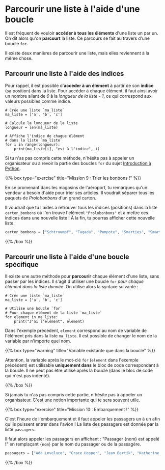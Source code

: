 # Parcourir une liste à l'aide d'une boucle

Il est fréquent de vouloir **accéder à tous les éléments** d'une liste un par
un. On dit alors qu'on **parcourt** la liste. Ce parcours se fait au travers
d'une boucle `for`.

Il existe deux manières de parcourir une liste, mais elles reviennent à la même
chose.

## Parcourir une liste à l'aide des indices

Pour rappel, il est possible d'**accéder à un élément** à partir de son
**indice** (sa position) dans la liste. Pour accéder à chaque élément, il faut
ainsi avoir un nombre allant de *0* à la *longueur de la liste - 1*, ce qui
correspond aux valeurs possibles comme indice.

```codepython
# Crée une liste `ma_liste`
ma_liste = ['a', 'b', 'c']

# Calcule la longueur de la liste
longueur = len(ma_liste)

# Affiche l'indice de chaque élément
# dans la liste `ma_liste`
for i in range(longueur):
    print(ma_liste[i], "est à l'indice", i)
```

Si tu n'as pas compris cette méthode, n'hésite pas à appeler un organisateur ou
à revoir la partie des boucles `for` du sujet
[Introduction à Python](https://tp.girlscancode.fr/python/intro_python/).

{{% box type="exercise" title="Mission 9 : Trier les bonbons !" %}}

En se promenant dans les magasins de l'aéroport, tu remarques qu'un vendeur
a besoin d'aide pour trier ses articles. Il voudrait séparer tous les paquets de
*Prolobonbons* d'un grand carton.

Il voudrait que tu l'aides à retrouver tous les indices (positions) dans la liste
`carton_bonbons` où l'on trouve l'élément `"Prolobonbons"` et à mettre ces indices dans une
nouvelle liste ! À la fin, tu pourras afficher cette nouvelle liste.

```python
carton_bonbons = ["Schtroumpf", "Tagada", "Pompote", "Smarties", "Smarties", "Pompote", "Kinder", "Schtroumpf", "Kinder", "Prolobonbons", "Tagada", "Pompote", "Prolobonbons", "Pompote", "Schtroumpf", "Crocodiles", "Smarties", "Prolobonbons", "Prolobonbons", "Prolobonbons", "Smarties", "Schtroumpf", "Prolobonbons", "Crocodiles", "Tagada", "Pompote", "Crocodiles", "Smarties", "Kinder", "Prolobonbons", "Pompote", "Smarties", "Pompote", "Kinder", "Crocodiles", "Tagada", "Pompote", "Kinder", "Pompote", "Kinder", "Kinder", "Kinder", "Kinder", "Kinder", "Schtroumpf", "Kinder", "Schtroumpf", "Pompote", "Prolobonbons", "Pompote"]
```

{{% /box %}}

## Parcourir une liste à l'aide d'une boucle spécifique

Il existe une autre méthode pour **parcourir** chaque élément d'une liste, sans
passer par les indices. Il s'agit d'utiliser une boucle `for` *pour chaque
élément dans la liste donnée*. On utilise alors la syntaxe suivante :

```codepython
# Crée une liste `ma_liste`
ma_liste = ['a', 'b', 'c']

# Utilise une boucle `for`
# Pour chaque élément de la liste `ma_liste`
for element in ma_liste:
    print("J'ai l'élément", element)
```

Dans l'exemple précédent, `element` correspond au nom de variable de l'élément
pris dans la liste `ma_liste`. Il est possible de changer le nom de la variable
par n'importe quel nom.

{{% box type="warning" title="Variable existante que dans la boucle" %}}

Attention, la variable après le mot-clé `for` (`element` dans l'exemple
précédent) est utilisable **uniquement dans** le bloc de code correspondant à la
boucle. Il ne peut pas être utilisé après la boucle (dans le bloc de code qui
n'est pas indenté).

{{% /box %}}

Si jamais tu n'as pas compris cette partie, n'hésite pas à appeler un
organisateur. C'est une notion importante qui te sera souvent utile.

{{% box type="exercise" title="Mission 10 : Embarquement !" %}}

C'est l'heure de l'embarquement et il faut appeler les passagers un à un afin
qu'ils puissent entrer dans l'avion ! La liste des passagers est donnée par la
liste `passagers`.

Il faut alors appeler les passagers en affichant : "Passager {nom} est appelé !"
en remplaçant `{nom}` par le nom du passager ou de la passagère.

```python
passagers = ["Ada Lovelace", "Grace Hopper", "Jean Bartik", "Katherine Johnson", "Margaret Hamilton", "Radia Perlman", "Carol Shaw", "Suzane Kare", "Hedy Lamarr", "Katie Bouman"]
```

{{% /box %}}

